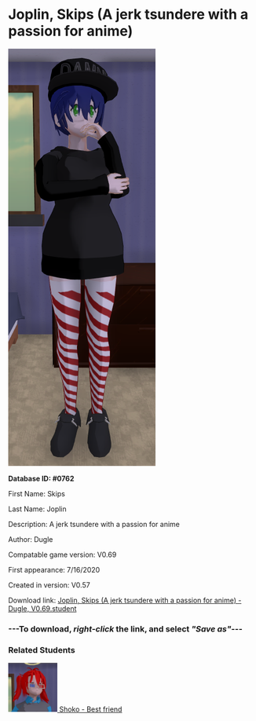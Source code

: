 # Joplin, Skips (A jerk tsundere with a passion for anime)

<img src="../../Files/Images/Joplin, Skips (A jerk tsundere with a passion for anime).png" title="Joplin, Skips (A jerk tsundere with a passion for anime) - Dugle, V0.69">

**Database ID: #0762**

First Name: Skips

Last Name: Joplin

Description: A jerk tsundere with a passion for anime

Author: Dugle

Compatable game version: V0.69

First appearance: 7/16/2020

Created in version: V0.57

Download link: <a href="https://raw.githubusercontent.com/Arbiter1223/Daigaku-Gurashi-Custom-Students/master/Files/Student%20Files/Joplin%2C%20Skips%20(A%20jerk%20tsundere%20with%20a%20passion%20for%20anime)%20-%20Dugle%2C%20V0.69.student">Joplin, Skips (A jerk tsundere with a passion for anime) - Dugle, V0.69.student</a>

### ---**To download, _right-click_ the link, and select _"Save as"_**---

### Related Students

<a href="Tange, Shoko (Skips' bff who also enjoys anime).md"><img src="../../Files/Thumbs/Tange, Shoko (Skips' bff who also enjoys anime).png" height="100" width="100" title="Tange, Shoko (Skips' bff who also enjoys anime) - Dugle, V0.69"></a><a href="Tange, Shoko (Skips' bff who also enjoys anime).md"> Shoko - Best friend</a>

